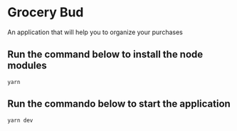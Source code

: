 # Grocery Bud

An application that will help you to organize your purchases

## Run the command below to install the node modules
```
yarn
```

## Run the commando below to start the application
```
yarn dev
```